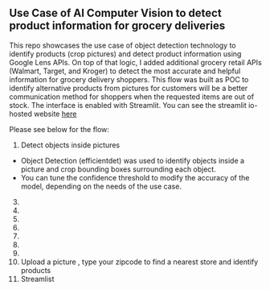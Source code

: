 ## Use Case of AI Computer Vision to detect product information for grocery deliveries
This repo showcases the use case of object detection technology to identify products (crop pictures) and detect product information using Google Lens APIs.
On top of that logic, I added additional grocery retail APIs (Walmart, Target, and Kroger) to detect the most accurate and helpful information for grocery delivery shoppers.
This flow was built as POC to identify alternative products from pictures for customers will be a better communication method for shoppers when the requested items are out of stock.
The interface is enabled with Streamlit. You can see the streamlit io-hosted website [here](https://demo-image-scan.streamlit.app/)

Please see below for the flow:
1. Detect objects inside pictures
  - Object Detection (efficientdet) was used to identify objects inside a picture and crop bounding boxes surrounding each object.
  - You can tune the confidence threshold to modify the accuracy of the model, depending on the needs of the use case.
3. 
4.
5.
6.
7.
8.
9.
10. Upload a picture , type your zipcode to find a nearest store and identify products
11. Streamlist
# 
